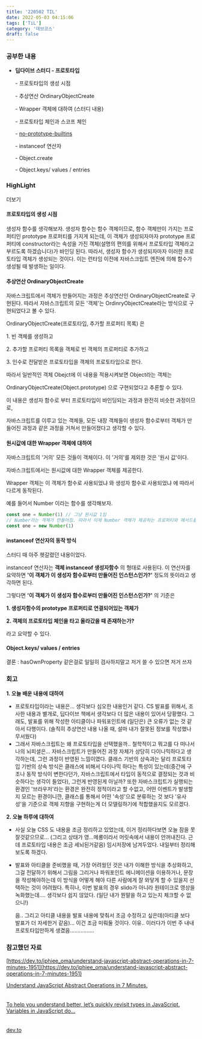 ```yaml
---
title: '220502 TIL'
date: 2022-05-03 04:15:06
tags: ['TiL']
category: '데브코스'
draft: false
---
```


### 공부한 내용

- **딥다이브 스터디 \- 프로토타입**

  \- 프로토타입의 생성 시점

  \- 추상연산 OrdinaryObjectCreate

  \- Wrapper 객체에 대하여 (스터디 내용)

  \- 프로토타입 체인과 스코프 체인

  \- [no-prototype-builtins](https://eslint.org/docs/rules/no-prototype-builtins)

  \- instanceof 연산자

  \- Object.create

  \- Object.keys/ values / entries

### HighLight

더보기

#### 프로토타입의 생성 시점

생성자 함수를 생각해보자. 생성자 함수는 함수 객체이므로, 함수 객체만이 가지는 프로퍼티인 prototype 프로퍼티를 가지게 되는데, 이 객체가 생성되자마자 prototype 프로퍼티에 constructor라는 속성을 가진 객체(설명의 편의를 위해서 프로토타입 객체라고 부르도록 하겠습니다)가 바인딩 된다. 따라서, 생성자 함수가 생성되자마자 이러한 프로토타입 객체가 생성되는 것이다. 이는 런타임 이전에 자바스크립트 엔진에 의해 함수가 생성될 때 발생하는 일이다.

#### 추상연산 OrdinaryObjectCreate

자바스크립트에서 객체가 만들어지는 과정은 추상연산인 OrdinaryObjectCreate로 구현된다. 따라서 자바스크립트의 모든 '객체'는 OrdinryObjectCreate라는 방식으로 구현되었다고 볼 수 있다.

OrdinaryObjectCreate(프로토타입, 추가할 프로퍼티 목록) 은

1\. 빈 객체를 생성하고

2\. 추가할 프로퍼티 목록을 객체로 빈 객체의 프로퍼티로 추가하고

3\. 인수로 전달받은 프로토타입을 객체의 프로토타입으로 한다.

따라서 일반적인 객체 Obejct에 이 내용을 적용시켜보면 Object라는 객체는

OrdinaryObjectCreate(Object.prototype) 으로 구현되었다고 추론할 수 있다.

이 내용은 생성자 함수로 부터 프로토타입이 바인딩되는 과정과 완전히 비슷한 과정이므로,

자바스크립트를 이루고 있는 객체들, 모든 내장 객체들이 생성자 함수로부터 객체가 만들어진 과정과 같은 과정을 거쳐서 만들어졌다고 생각할 수 있다.

#### 원시값에 대한 Wrapper 객체에 대하여

자바스크립트의 '거의' 모든 것들이 객체이다. 이 '거의'를 제외한 것은 '원시 값'이다.

자바스크립트에서는 원시값에 대한 Wrapper 객체를 제공한다.

Wrapper 객체는 이 객체가 함수로 사용되었냐 와 생성자 함수로 사용되었냐 에 따라서 다르게 동작된다.

예를 들어서 Number 이라는 함수를 생각해보자.

```javascript
const one = Number(1) // 그냥 원시값 1임
// Number라는 객체가 만들어짐. 따라서 이제 Number 객체가 제공하는 프로퍼티와 메서드를 사용 가능
const one = new Number(1)
```

#### instanceof 연산자의 동작 방식

스터디 때 아주 헷갈렸던 내용이었다.

instanceof 연산자는 **객체 instanceof 생성자함수** 의 형태로 사용된다. 이 연산자를 요약하면 **'이 객체가 이 생성자 함수로부터 만들어진 인스턴스인가?'** 정도의 뜻이라고 생각하면 된다.

그렇다면 **'이 객체가 이 생성자 함수로부터 만들어진 인스턴스인가?'** 의 기준은

**1\. 생성자함수의 prototype 프로퍼티로 연결되어있는 객체가**

**2\. 객체의 프로토타입 체인을 타고 올라갔을 때 존재하는가?**

라고 요약할 수 있다.

#### Object.keys/ values / entries

결론 : hasOwnProperty 같은걸로 일일히 검사하지말고 저거 쓸 수 있으면 저거 쓰자

### 회고

**1\. 오늘 배운 내용에 대하여**

- 프로토타입이라는 내용은... 생각보다 심오한 내용인거 같다. CS 발표를 위해서, 조사한 내용과 별개로, 딥다이브 책에서 생각보다 더 많은 내용이 있어서 당황했다. 그래도, 발표를 위해 작성한 아티클이나 파워포인트에 (일단은) 큰 오류가 없는 것 같아서 다행이다. (솔직히 추상연산 내용 나올 때, 설마 내가 잘못된 정보를 작성했나 무서웠다)
- 그래서 자바스크립트는 왜 프로토타입을 선택했을까.. 철학적이고 뭐고를 다 떠나서 나의 뇌피셜은... 자바스크립트가 만들어진 과정 자체가 상당히 다이나믹하다고 생각하는데, 그런 과정이 반영된 느낌이였다. 클래스 기반의 상속과는 달리 프로토타입 기반의 상속 방식은 클래스에 비해서 다이나믹 하다는 특성이 있는데(중간에 구조나 동작 방식이 변한다던가, 자바스크립트에서 타입이 동적으로 결정되는 것과 비슷하다는 생각이 들었다), 그런게 반영된게 아닐까? 또한 자바스크립트가 실행되는 환경인 '브라우저'라는 환경은 완전히 정적이라고 할 수없고, 어떤 이벤트가 발생할 지 모르는 환경이니깐, 클래스를 통해서 어떤 '속성'으로 분류하는 것 보다 '유사성'을 기준으로 객체 지향을 구현하는게 더 모델링하기에 적합했을지도 모르겠다.

**2\. 오늘 하루에 대하여**

- 사실 오늘 CSS 도 내용을 조금 정리하고 있었는데, 이거 정리하다보면 오늘 잠을 못잘것같으므로... (그리고 상태가 영...메롱이라서 머릿속에서 내용이 안꺼내진다. 근데 프로토타입 내용은 조금 세뇌된거같음) 임시저장에 남겨두었다. 내일부터 정리해보도록 하겠다.
- 발표와 아티클을 준비했을 때, 가장 어려웠던 것은 내가 이해한 방식을 추상화하고, 그걸 전달하기 위해서 그림을 그리거나 파워포인트 에니메이션을 이용하거나, 문장을 작성해야하는데 이 방식을 어떻게 해야 다른 사람에게 잘 와닿게 할 수 있을지 선택하는 것이 어려웠다. 특히나, 이번 발표의 경우 slido가 아니라 원테이크로 영상을 녹화했는데.... 생각보다 쉽지 않았다. (일단 내가 뭔말을 하고 있는지 체크할 수 없으니!)

  음.. 그리고 아티클 내용을 발표 내용에 맞춰서 조금 수정하고 싶은데(아티클 보다 발표가 더 자세한거 같음)... 이건 조금 미뤄둘 것이다. 이유.. 이러다가 이번 주 내내 프로토타입만하게 생겼음................

### 참고했던 자료

[https://dev.to/iphiee_oma/understand-javascript-abstract-operations-in-7-minutes-1951](https://dev.to/iphiee_oma/understand-javascript-abstract-operations-in-7-minutes-1951)

[Understand JavaScript Abstract Operations in 7 Minutes.\
\
\
To help you understand better, let’s quickly revisit types in JavaScript. Variables in JavaScript do...\
\
\
dev.to](https://dev.to/iphiee_oma/understand-javascript-abstract-operations-in-7-minutes-1951)
